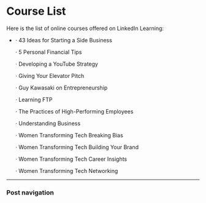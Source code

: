 # Course List

Here is the list of online courses offered on LinkedIn Learning:&#x20;

*   ·  43 Ideas for Starting a Side Business

    ·  5 Personal Financial Tips

    ·  Developing a YouTube Strategy

    ·  Giving Your Elevator Pitch

    ·  Guy Kawasaki on Entrepreneurship

    ·  Learning FTP

    ·  The Practices of High-Performing Employees

    ·  Understanding Business

    ·  Women Transforming Tech Breaking Bias

    ·  Women Transforming Tech Building Your Brand

    ·  Women Transforming Tech Career Insights

    ·  Women Transforming Tech Networking

****

### Post navigation
